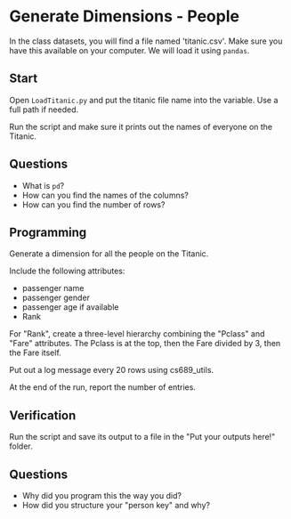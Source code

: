 # Generate Dimensions - People

In the class datasets, you will find a file named 'titanic.csv'.  Make sure you have this available on your computer.  We will load it using `pandas`.

## Start

Open `LoadTitanic.py` and put the titanic file name into the variable.  Use a full path if needed.

Run the script and make sure it prints out the names of everyone on the Titanic.

## Questions

*   What is `pd`?
*   How can you find the names of the columns?
*   How can you find the number of rows?

## Programming

Generate a dimension for all the people on the Titanic.

Include the following attributes:

*   passenger name
*   passenger gender
*   passenger age if available
*   Rank

For "Rank", create a three-level hierarchy combining the "Pclass" and "Fare" attributes.  The Pclass is at the top, then the Fare divided by 3, then the Fare itself.

Put out a log message every 20 rows using cs689_utils.

At the end of the run, report the number of entries.

## Verification
Run the script and save its output to a file in the "Put your outputs here!" folder.

## Questions

*   Why did you program this the way you did?
*   How did you structure your "person key" and why?
